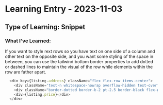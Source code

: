 # Learning Entry - 2023-11-03

  ## Type of Learning: Snippet
  
  ### What I've Learned:
  
  If you want to style rext rows so you have text on one side of a column and other text on the opposite side, and you want some styling of the space in between, you can use the tailwind bottom border properties to add dotted or dashed lines to maintain the visual of the row while elements within the row are father apart.

  ```js
    <div key={listing.address} className="flex flex-row items-center">
      <div className='text-n whitespace-nowrap overflow-hidden text-overflow-ellipsis max-w-xs'>{listing.address}</div>
      <div className="border-dotted border-b-2 pt-2.5 border-black flex-grow"/>
      <div>{listing.price}</div>
    </div>
  ```